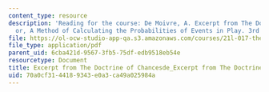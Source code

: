 ```yaml
---
content_type: resource
description: 'Reading for the course: De Moivre, A. Excerpt from The Doctrine of Chances:
  or, A Method of Calculating the Probabilities of Events in Play. 3rd ed., 1756.'
file: https://ol-ocw-studio-app-qa.s3.amazonaws.com/courses/21l-017-the-art-of-the-probable-literature-and-probability-spring-2008/70a0cf3144189343e0a3ca49a025984a_de_moivre.pdf
file_type: application/pdf
parent_uid: 6cba421d-9567-3fb5-75df-edb9518eb54e
resourcetype: Document
title: Excerpt from The Doctrine of Chancesde_Excerpt from The Doctrine of Chances
uid: 70a0cf31-4418-9343-e0a3-ca49a025984a
---
```

